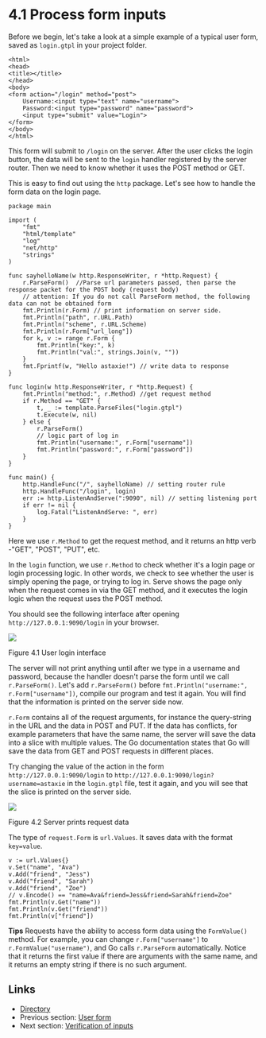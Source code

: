 # 4.1 Process form inputs

Before we begin, let's take a look at a simple example of a typical user form, saved as `login.gtpl` in your project folder.

	<html>
	<head>
	<title></title>
	</head>
	<body>
	<form action="/login" method="post">
    	Username:<input type="text" name="username">
    	Password:<input type="password" name="password">
    	<input type="submit" value="Login">
	</form>
	</body>
	</html>

This form will submit to `/login` on the server. After the user clicks the login button, the data will be sent to the `login` handler registered by the server router. Then we need to know whether it uses the POST method or GET.

This is easy to find out using the `http` package. Let's see how to handle the form data on the login page.

	package main

	import (
		"fmt"
		"html/template"
		"log"
		"net/http"
		"strings"
	)

	func sayhelloName(w http.ResponseWriter, r *http.Request) {
		r.ParseForm()  //Parse url parameters passed, then parse the response packet for the POST body (request body)
		// attention: If you do not call ParseForm method, the following data can not be obtained form
		fmt.Println(r.Form) // print information on server side.
		fmt.Println("path", r.URL.Path)
		fmt.Println("scheme", r.URL.Scheme)
		fmt.Println(r.Form["url_long"])
		for k, v := range r.Form {
			fmt.Println("key:", k)
			fmt.Println("val:", strings.Join(v, ""))
		}
		fmt.Fprintf(w, "Hello astaxie!") // write data to response
	}

	func login(w http.ResponseWriter, r *http.Request) {
		fmt.Println("method:", r.Method) //get request method
		if r.Method == "GET" {
			t, _ := template.ParseFiles("login.gtpl")
			t.Execute(w, nil)
		} else {
			r.ParseForm()
			// logic part of log in
			fmt.Println("username:", r.Form["username"])
			fmt.Println("password:", r.Form["password"])
		}
	}

	func main() {
		http.HandleFunc("/", sayhelloName) // setting router rule
		http.HandleFunc("/login", login)
		err := http.ListenAndServe(":9090", nil) // setting listening port
		if err != nil {
			log.Fatal("ListenAndServe: ", err)
		}
	}


Here we use `r.Method` to get the request method, and it returns an http verb -"GET", "POST", "PUT", etc.

In the `login` function, we use `r.Method` to check whether it's a login page or login processing logic. In other words, we check to see whether the user is simply opening the page, or trying to log in. Serve shows the page only when the request comes in via the GET method, and it executes the login logic when the request uses the POST method.

You should see the following interface after opening `http://127.0.0.1:9090/login` in your browser.

![](images/4.1.login.png?raw=true)

Figure 4.1 User login interface

The server will not print anything until after we type in a username and password, because the handler doesn't parse the form until we call `r.ParseForm()`. Let's add `r.ParseForm()` before `fmt.Println("username:", r.Form["username"])`, compile our program and test it again. You will find that the information is printed on the server side now.

`r.Form` contains all of the request arguments, for instance the query-string in the URL and the data in POST and PUT. If the data has conflicts, for example parameters that have the same name, the server will save the data into a slice with multiple values. The Go documentation states that Go will save the data from GET and POST requests in different places.

Try changing the value of the action in the form `http://127.0.0.1:9090/login` to `http://127.0.0.1:9090/login?username=astaxie` in the `login.gtpl` file, test it again, and you will see that the slice is printed on the server side.

![](images/4.1.slice.png?raw=true)

Figure 4.2 Server prints request data

The type of `request.Form` is `url.Values`. It saves data with the format `key=value`.

	v := url.Values{}
	v.Set("name", "Ava")
	v.Add("friend", "Jess")
	v.Add("friend", "Sarah")
	v.Add("friend", "Zoe")
	// v.Encode() == "name=Ava&friend=Jess&friend=Sarah&friend=Zoe"
	fmt.Println(v.Get("name"))
	fmt.Println(v.Get("friend"))
	fmt.Println(v["friend"])

**Tips** Requests have the ability to access form data using the `FormValue()` method. For example, you can change `r.Form["username"]` to `r.FormValue("username")`, and Go calls `r.ParseForm` automatically. Notice that it returns the first value if there are arguments with the same name, and it returns an empty string if there is no such argument.

## Links

- [Directory](preface.md)
- Previous section: [User form](04.0.md)
- Next section: [Verification of inputs](04.2.md)
